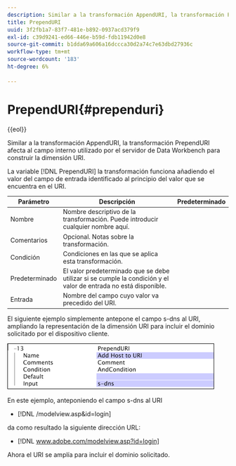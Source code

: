 ```yaml
---
description: Similar a la transformación AppendURI, la transformación PrependURI afecta al campo interno utilizado por el servidor de Data Workbench para construir la dimensión URI.
title: PrependURI
uuid: 3f2fb1a7-83f7-481e-b892-0937acd379f9
exl-id: c39d9241-ed66-446e-b59d-fdb11942d0e8
source-git-commit: b1dda69a606a16dccca30d2a74c7e63dbd27936c
workflow-type: tm+mt
source-wordcount: '183'
ht-degree: 6%

---
```


# PrependURI{#prependuri}

{{eol}}

Similar a la transformación AppendURI, la transformación PrependURI afecta al campo interno utilizado por el servidor de Data Workbench para construir la dimensión URI.

La variable [!DNL PrependURI] la transformación funciona añadiendo el valor del campo de entrada identificado al principio del valor que se encuentra en el URI.

| Parámetro | Descripción | Predeterminado |
|---|---|---|
| Nombre | Nombre descriptivo de la transformación. Puede introducir cualquier nombre aquí. |  |
| Comentarios | Opcional. Notas sobre la transformación. |  |
| Condición | Condiciones en las que se aplica esta transformación. |  |
| Predeterminado | El valor predeterminado que se debe utilizar si se cumple la condición y el valor de entrada no está disponible. |  |
| Entrada | Nombre del campo cuyo valor va precedido del URI. |  |

El siguiente ejemplo simplemente antepone el campo s-dns al URI, ampliando la representación de la dimensión URI para incluir el dominio solicitado por el dispositivo cliente.

![](assets/cfg_TransformationType_PrependURI.png)

En este ejemplo, anteponiendo el campo s-dns al URI

* [!DNL /modelview.asp&id=login]

da como resultado la siguiente dirección URL:

* [!DNL www.adobe.com/modelview.asp?id=login]

Ahora el URI se amplía para incluir el dominio solicitado.
